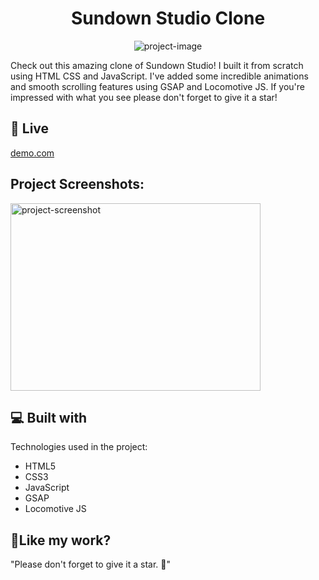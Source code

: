 <h1 align="center" id="title">Sundown Studio Clone</h1>

<p align="center"><img src="https://socialify.git.ci/Udaytondwal1/Front-End-Website-Clone/image?font=Source%20Code%20Pro&amp;language=1&amp;name=1&amp;owner=1&amp;pattern=Charlie%20Brown&amp;stargazers=1&amp;theme=Dark" alt="project-image"></p>

<p id="description">Check out this amazing clone of Sundown Studio! I built it from scratch using HTML CSS and JavaScript. I've added some incredible animations and smooth scrolling features using GSAP and Locomotive JS. If you're impressed with what you see please don't forget to give it a star!</p>

<h2>🚀 Live</h2>

[demo.com](demo.com)

<h2>Project Screenshots:</h2>

<img src="https://drive.google.com/file/d/1HA7m0cPfnjLTU6yv5PP5ojOzD4OZjbny/view?usp=sharing" alt="project-screenshot" width="400" height="300/">

<h2>💻 Built with</h2>

Technologies used in the project:

*   HTML5
*   CSS3
*   JavaScript
*   GSAP
*   Locomotive JS

<h2>💖Like my work?</h2>

"Please don't forget to give it a star. 🌟"